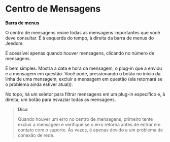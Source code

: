 # Centro de Mensagens
**Barra de menus**

O centro de mensagens reúne todas as mensagens importantes que você deve consultar. É à esquerda do tempo, à direita da barra de menus do Jeedom.

É acessível apenas quando houver mensagens, clicando no número de mensagens.

É bem simples. Mostra a data e hora da mensagem, o plug-in que a enviou e a mensagem em questão. Você pode, pressionando o botão no início da linha de uma mensagem, excluir a mensagem em questão (ela retornará se o problema ainda estiver atual)).

No topo, há um seletor para filtrar mensagens em um plug-in específico e, à direita, um botão para esvaziar todas as mensagens.

> **Dica**
>
> Quando houver um erro no centro de mensagens, primeiro tente excluir a mensagem e verifique se o erro retorna antes de entrar em contato com o suporte. Às vezes, é apenas devido a um problema de conexão de rede.

